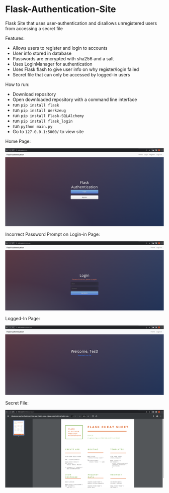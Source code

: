 # Flask-Authentication-Site

Flask Site that uses user-authentication and disallows unregistered users from accessing a secret file 

Features:
- Allows users to register and login to accounts
- User info stored in database
- Passwords are encrypted with sha256 and a salt
- Uses LoginManager for authentication
- Uses Flask flash to give user info on why register/login failed
- Secret file that can only be accessed by logged-in users

How to run:
- Download repository
- Open downloaded repository with a command line interface
- run `pip install flask`
- run `pip install Werkzeug`
- run `pip install Flask-SQLAlchemy`
- run `pip install flask_login`
- run `python main.py`
- Go to `127.0.0.1:5000/` to view site

Home Page:

![alt text](https://github.com/J0K3Rn/Flask-Authentication-Site/blob/main/screenshots/home_page.png?raw=true)

Incorrect Password Prompt on Login-in Page:

![alt text](https://github.com/J0K3Rn/Flask-Authentication-Site/blob/main/screenshots/incorrect_password_prompt.png?raw=true)

Logged-In Page:

![alt text](https://github.com/J0K3Rn/Flask-Authentication-Site/blob/main/screenshots/logged_in_page.png?raw=true)

Secret File:

![alt text](https://github.com/J0K3Rn/Flask-Authentication-Site/blob/main/screenshots/secret_file.png?raw=true)
